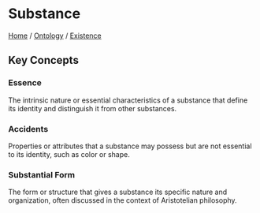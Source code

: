 # Substance

[Home](../../../../README.md) / [Ontology](../../../../ontology/README.md) / [Existence](../../../ontology/existence/README.md)

## Key Concepts

### Essence

The intrinsic nature or essential characteristics of a substance that define its identity and distinguish it from other substances.

### Accidents

Properties or attributes that a substance may possess but are not essential to its identity, such as color or shape.

### Substantial Form

The form or structure that gives a substance its specific nature and organization, often discussed in the context of Aristotelian philosophy.

